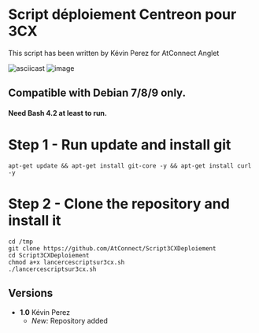 # Script déploiement Centreon pour 3CX

This script has been written by Kévin Perez for AtConnect Anglet

![asciicast](http://www.atconnect.net/images/header/logo.png)
![image](https://image.noelshack.com/fichiers/2019/17/3/1556112297-telechargement.png)

## Compatible with Debian 7/8/9 only.
#### Need Bash 4.2 at least to run.

# Step 1 - Run update and install git
```
apt-get update && apt-get install git-core -y && apt-get install curl -y

```
# Step 2 - Clone the repository and install it
```
cd /tmp
git clone https://github.com/AtConnect/Script3CXDeploiement
cd Script3CXDeploiement
chmod a+x lancercescriptsur3cx.sh
./lancercescriptsur3cx.sh
```


## Versions
- **1.0** Kévin Perez
  - *New:* Repository added
